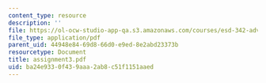 ```yaml
---
content_type: resource
description: ''
file: https://ol-ocw-studio-app-qa.s3.amazonaws.com/courses/esd-342-advanced-system-architecture-spring-2006/ba24e9330f439aaa2ab8c51f1151aaed_assignment3.pdf
file_type: application/pdf
parent_uid: 44948e84-69d8-66d0-e9ed-8e2abd23373b
resourcetype: Document
title: assignment3.pdf
uid: ba24e933-0f43-9aaa-2ab8-c51f1151aaed
---
```

